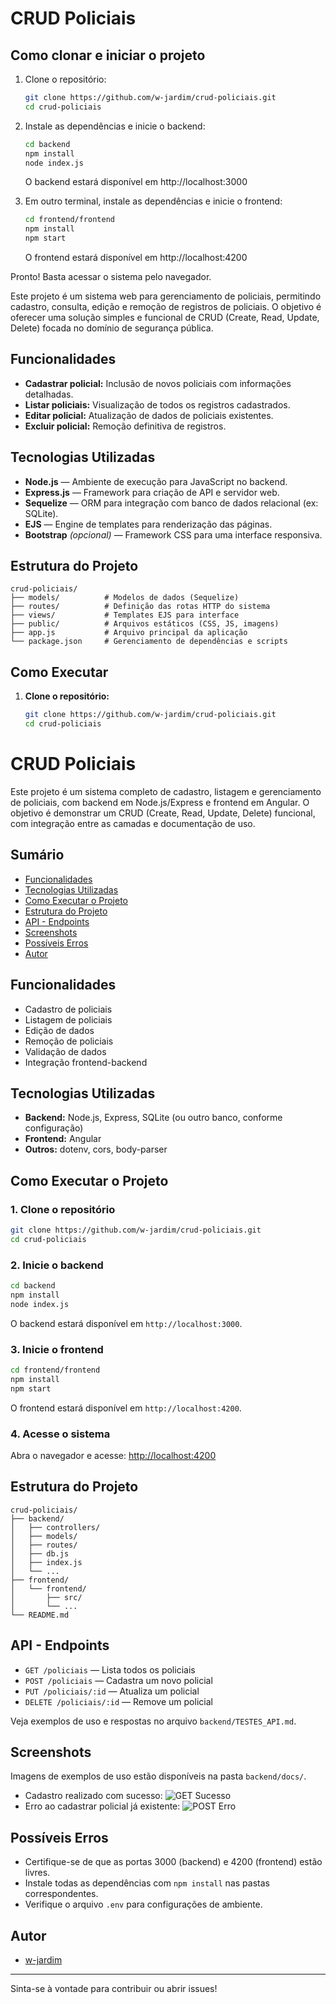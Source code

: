 
# CRUD Policiais

## Como clonar e iniciar o projeto

1. Clone o repositório:
   ```bash
   git clone https://github.com/w-jardim/crud-policiais.git
   cd crud-policiais
   ```

2. Instale as dependências e inicie o backend:
   ```bash
   cd backend
   npm install
   node index.js
   ```
   O backend estará disponível em http://localhost:3000

3. Em outro terminal, instale as dependências e inicie o frontend:
   ```bash
   cd frontend/frontend
   npm install
   npm start
   ```
   O frontend estará disponível em http://localhost:4200

Pronto! Basta acessar o sistema pelo navegador.

Este projeto é um sistema web para gerenciamento de policiais, permitindo cadastro, consulta, edição e remoção de registros de policiais. O objetivo é oferecer uma solução simples e funcional de CRUD (Create, Read, Update, Delete) focada no domínio de segurança pública.

## Funcionalidades

- **Cadastrar policial:** Inclusão de novos policiais com informações detalhadas.
- **Listar policiais:** Visualização de todos os registros cadastrados.
- **Editar policial:** Atualização de dados de policiais existentes.
- **Excluir policial:** Remoção definitiva de registros.

## Tecnologias Utilizadas

- **Node.js** — Ambiente de execução para JavaScript no backend.
- **Express.js** — Framework para criação de API e servidor web.
- **Sequelize** — ORM para integração com banco de dados relacional (ex: SQLite).
- **EJS** — Engine de templates para renderização das páginas.
- **Bootstrap** *(opcional)* — Framework CSS para uma interface responsiva.

## Estrutura do Projeto

```
crud-policiais/
├── models/          # Modelos de dados (Sequelize)
├── routes/          # Definição das rotas HTTP do sistema
├── views/           # Templates EJS para interface
├── public/          # Arquivos estáticos (CSS, JS, imagens)
├── app.js           # Arquivo principal da aplicação
└── package.json     # Gerenciamento de dependências e scripts
```

## Como Executar

1. **Clone o repositório:**
   ```bash
   git clone https://github.com/w-jardim/crud-policiais.git
   cd crud-policiais
   ```

# CRUD Policiais

Este projeto é um sistema completo de cadastro, listagem e gerenciamento de policiais, com backend em Node.js/Express e frontend em Angular. O objetivo é demonstrar um CRUD (Create, Read, Update, Delete) funcional, com integração entre as camadas e documentação de uso.

## Sumário
- [Funcionalidades](#funcionalidades)
- [Tecnologias Utilizadas](#tecnologias-utilizadas)
- [Como Executar o Projeto](#como-executar-o-projeto)
- [Estrutura do Projeto](#estrutura-do-projeto)
- [API - Endpoints](#api---endpoints)
- [Screenshots](#screenshots)
- [Possíveis Erros](#possíveis-erros)
- [Autor](#autor)

## Funcionalidades
- Cadastro de policiais
- Listagem de policiais
- Edição de dados
- Remoção de policiais
- Validação de dados
- Integração frontend-backend

## Tecnologias Utilizadas
- **Backend:** Node.js, Express, SQLite (ou outro banco, conforme configuração)
- **Frontend:** Angular
- **Outros:** dotenv, cors, body-parser

## Como Executar o Projeto

### 1. Clone o repositório
```bash
git clone https://github.com/w-jardim/crud-policiais.git
cd crud-policiais
```

### 2. Inicie o backend
```bash
cd backend
npm install
node index.js
```
O backend estará disponível em `http://localhost:3000`.

### 3. Inicie o frontend
```bash
cd frontend/frontend
npm install
npm start
```
O frontend estará disponível em `http://localhost:4200`.

### 4. Acesse o sistema
Abra o navegador e acesse: [http://localhost:4200](http://localhost:4200)

## Estrutura do Projeto
```
crud-policiais/
├── backend/
│   ├── controllers/
│   ├── models/
│   ├── routes/
│   ├── db.js
│   ├── index.js
│   └── ...
├── frontend/
│   └── frontend/
│       ├── src/
│       └── ...
└── README.md
```

## API - Endpoints

- `GET /policiais` — Lista todos os policiais
- `POST /policiais` — Cadastra um novo policial
- `PUT /policiais/:id` — Atualiza um policial
- `DELETE /policiais/:id` — Remove um policial

Veja exemplos de uso e respostas no arquivo `backend/TESTES_API.md`.

## Screenshots

Imagens de exemplos de uso estão disponíveis na pasta `backend/docs/`.

- Cadastro realizado com sucesso: ![GET Sucesso](backend/docs/get-sucesso.png)
- Erro ao cadastrar policial já existente: ![POST Erro](backend/docs/post-erro-ja-cadastrado.png)

## Possíveis Erros
- Certifique-se de que as portas 3000 (backend) e 4200 (frontend) estão livres.
- Instale todas as dependências com `npm install` nas pastas correspondentes.
- Verifique o arquivo `.env` para configurações de ambiente.

## Autor
- [w-jardim](https://github.com/w-jardim)

---

Sinta-se à vontade para contribuir ou abrir issues!
